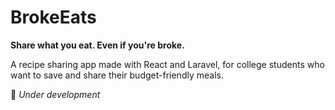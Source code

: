 # BrokeEats

**Share what you eat. Even if you're broke.**

A recipe sharing app made with React and Laravel, for college students who want to save and share their budget-friendly meals.

🚧 *Under development*